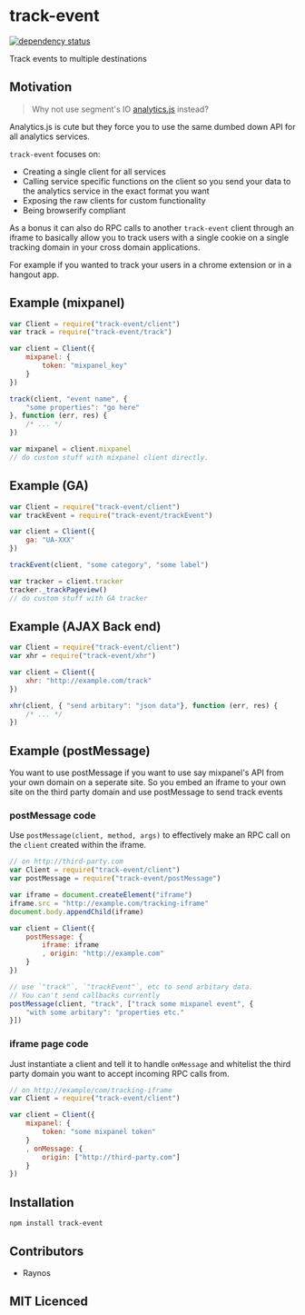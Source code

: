 # track-event

<!-- [![build status][1]][2] -->

[![dependency status][3]][4]

<!-- [![browser support][5]][6] -->

Track events to multiple destinations

## Motivation

> Why not use segment's IO [analytics.js][7] instead?

Analytics.js is cute but they force you to use the same dumbed down
    API for all analytics services.

`track-event` focuses on:

 - Creating a single client for all services
 - Calling service specific functions on the client so you send
    your data to the analytics service in the exact format you
    want
 - Exposing the raw clients for custom functionality
 - Being browserify compliant

As a bonus it can also do RPC calls to another `track-event`
    client through an iframe to basically allow you to track
    users with a single cookie on a single tracking domain in
    your cross domain applications.

For example if you wanted to track your users in a chrome extension
    or in a hangout app.

## Example (mixpanel)

```js
var Client = require("track-event/client")
var track = require("track-event/track")

var client = Client({
    mixpanel: {
        token: "mixpanel_key"
    }
})

track(client, "event name", {
    "some properties": "go here"
}, function (err, res) {
    /* ... */
})

var mixpanel = client.mixpanel
// do custom stuff with mixpanel client directly.
```

## Example (GA)

```js
var Client = require("track-event/client")
var trackEvent = require("track-event/trackEvent")

var client = Client({
    ga: "UA-XXX"
})

trackEvent(client, "some category", "some label")

var tracker = client.tracker
tracker._trackPageview()
// do custom stuff with GA tracker
```

## Example (AJAX Back end)

```js
var Client = require("track-event/client")
var xhr = require("track-event/xhr")

var client = Client({
    xhr: "http://example.com/track"
})

xhr(client, { "send arbitary": "json data"}, function (err, res) {
    /* ... */
})
```

## Example (postMessage)

You want to use postMessage if you want to use say mixpanel's API
    from your own domain on a seperate site. So you embed an iframe
    to your own site on the third party domain and use postMessage
    to send track events

### postMessage code

Use `postMessage(client, method, args)` to effectively make an
    RPC call on the `client` created within the iframe.

```js
// on http://third-party.com
var Client = require("track-event/client")
var postMessage = require("track-event/postMessage")

var iframe = document.createElement("iframe")
iframe.src = "http://example.com/tracking-iframe"
document.body.appendChild(iframe)

var client = Client({
    postMessage: {
        iframe: iframe
        , origin: "http://example.com"
    }
})

// use `"track"`, `"trackEvent"`, etc to send arbitary data.
// You can't send callbacks currently
postMessage(client, "track", ["track some mixpanel event", {
    "with some arbitary": "properties etc."
}])
```

### iframe page code

Just instantiate a client and tell it to handle `onMessage` and
    whitelist the third party domain you want to accept incoming
    RPC calls from.

```js
// on http://example/com/tracking-iframe
var Client = require("track-event/client")

var client = Client({
    mixpanel: {
        token: "some mixpanel token"
    }
    , onMessage: {
        origin: ["http://third-party.com"]
    }
})
```


## Installation

`npm install track-event`

## Contributors

 - Raynos

## MIT Licenced

  [1]: https://secure.travis-ci.org/Colingo/track-event.png
  [2]: http://travis-ci.org/Colingo/track-event
  [3]: http://david-dm.org/Colingo/track-event/status.png
  [4]: http://david-dm.org/Colingo/track-event
  [5]: http://ci.testling.com/Colingo/track-event.png
  [6]: http://ci.testling.com/Colingo/track-event
  [7]: https://github.com/segmentio/analytics.js
